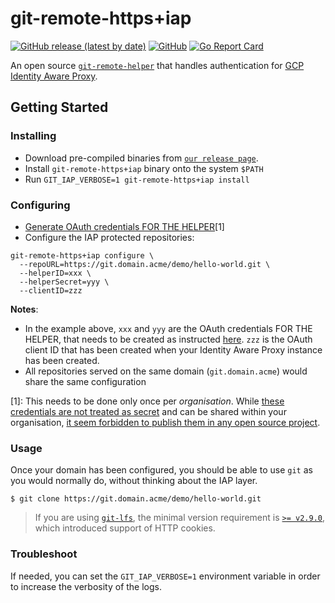 # git-remote-https+iap

[![GitHub release (latest by date)](https://img.shields.io/github/v/release/yruss972/git-remote-https-iap)](https://github.com/yruss972/git-remote-https-iap/releases/latest)
[![GitHub](https://img.shields.io/github/license/yruss972/git-remote-https-iap)](LICENSE.txt)
[![Go Report Card](https://goreportcard.com/badge/github.com/yruss972/git-remote-https-iap)](https://goreportcard.com/report/github.com/yruss972/git-remote-https-iap)

An open source [`git-remote-helper`](https://git-scm.com/docs/git-remote-helpers) that handles authentication for [GCP Identity Aware Proxy](https://cloud.google.com/iap).

## Getting Started

### Installing

- Download pre-compiled binaries from [`our release page`](https://github.com/yruss972/git-remote-https-iap/releases/latest).
- Install `git-remote-https+iap` binary onto the system `$PATH`
- Run `GIT_IAP_VERBOSE=1 git-remote-https+iap install`

### Configuring

- [Generate OAuth credentials FOR THE HELPER](https://cloud.google.com/iap/docs/authentication-howto#authenticating_from_a_desktop_app)[1]
- Configure the IAP protected repositories:

```
git-remote-https+iap configure \
  --repoURL=https://git.domain.acme/demo/hello-world.git \
  --helperID=xxx \
  --helperSecret=yyy \
  --clientID=zzz
```

**Notes**:
* In the example above, `xxx` and `yyy` are the OAuth credentials FOR THE HELPER, that needs to be created as instructed [here](https://cloud.google.com/iap/docs/authentication-howto#authenticating_from_a_desktop_app). `zzz` is the OAuth client ID that has been created when your Identity Aware Proxy instance has been created.
* All repositories served on the same domain (`git.domain.acme`) would share the same configuration


[1]: This needs to be done only once per _organisation_. While [these credentials are not treated as secret](https://developers.google.com/identity/protocols/oauth2#installed) and can be shared within your organisation, [it seem forbidden to publish them in any open source project](https://stackoverflow.com/questions/27585412/can-i-really-not-ship-open-source-with-client-id).

### Usage

Once your domain has been configured, you should be able to use `git` as you would normally do, without thinking about the IAP layer.

```
$ git clone https://git.domain.acme/demo/hello-world.git
```

> If you are using [`git-lfs`](https://git-lfs.github.com/), the minimal version requirement is [`>= v2.9.0`](https://github.com/git-lfs/git-lfs/releases/), which introduced support of HTTP cookies.

### Troubleshoot

If needed, you can set the `GIT_IAP_VERBOSE=1` environment variable in order to increase the verbosity of the logs.

